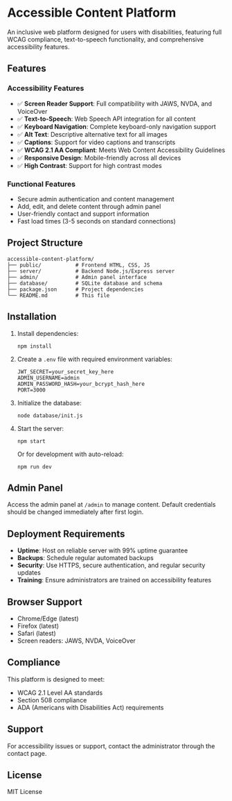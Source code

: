 # Accessible Content Platform

An inclusive web platform designed for users with disabilities, featuring full WCAG compliance, text-to-speech functionality, and comprehensive accessibility features.

## Features

### Accessibility Features
- ✅ **Screen Reader Support**: Full compatibility with JAWS, NVDA, and VoiceOver
- ✅ **Text-to-Speech**: Web Speech API integration for all content
- ✅ **Keyboard Navigation**: Complete keyboard-only navigation support
- ✅ **Alt Text**: Descriptive alternative text for all images
- ✅ **Captions**: Support for video captions and transcripts
- ✅ **WCAG 2.1 AA Compliant**: Meets Web Content Accessibility Guidelines
- ✅ **Responsive Design**: Mobile-friendly across all devices
- ✅ **High Contrast**: Support for high contrast modes

### Functional Features
- Secure admin authentication and content management
- Add, edit, and delete content through admin panel
- User-friendly contact and support information
- Fast load times (3-5 seconds on standard connections)

## Project Structure

```
accessible-content-platform/
├── public/           # Frontend HTML, CSS, JS
├── server/           # Backend Node.js/Express server
├── admin/            # Admin panel interface
├── database/         # SQLite database and schema
├── package.json      # Project dependencies
└── README.md         # This file
```

## Installation

1. Install dependencies:
   ```
   npm install
   ```

2. Create a `.env` file with required environment variables:
   ```
   JWT_SECRET=your_secret_key_here
   ADMIN_USERNAME=admin
   ADMIN_PASSWORD_HASH=your_bcrypt_hash_here
   PORT=3000
   ```

3. Initialize the database:
   ```
   node database/init.js
   ```

4. Start the server:
   ```
   npm start
   ```
   
   Or for development with auto-reload:
   ```
   npm run dev
   ```

## Admin Panel

Access the admin panel at `/admin` to manage content. Default credentials should be changed immediately after first login.

## Deployment Requirements

- **Uptime**: Host on reliable server with 99% uptime guarantee
- **Backups**: Schedule regular automated backups
- **Security**: Use HTTPS, secure authentication, and regular security updates
- **Training**: Ensure administrators are trained on accessibility features

## Browser Support

- Chrome/Edge (latest)
- Firefox (latest)
- Safari (latest)
- Screen readers: JAWS, NVDA, VoiceOver

## Compliance

This platform is designed to meet:
- WCAG 2.1 Level AA standards
- Section 508 compliance
- ADA (Americans with Disabilities Act) requirements

## Support

For accessibility issues or support, contact the administrator through the contact page.

## License

MIT License
